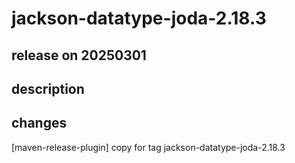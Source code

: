 # jackson-datatype-joda-2.18.3

## release on 20250301
## description
## changes
[maven-release-plugin] copy for tag jackson-datatype-joda-2.18.3

